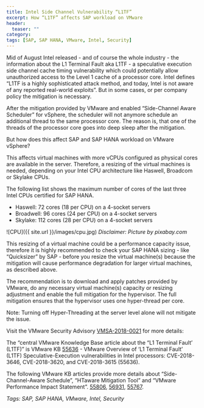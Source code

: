 ```yaml
---
title: Intel Side Channel Vulnerability “L1TF”
excerpt: How “L1TF” affects SAP workload on VMware
header:
  teaser: ""
category:
tags: [SAP, SAP HANA, VMware, Intel, Security]
---
```


Mid of August Intel released - and of course the whole industry - the information about the L1 Terminal Fault aka L1TF - a speculative execution side channel cache timing vulnerability which could potentially allow unauthorized access to the Level 1 cache of a processor core. Intel defines “L1TF is a highly sophisticated attack method, and today, Intel is not aware of any reported real-world exploits”. But in some cases, or per company policy the mitigation is necessary.

After the mitigation provided by VMware and enabled “Side-Channel Aware Scheduler” for vSphere, the scheduler will not anymore schedule an additional thread to the same processor core. The reason is, that one of the threads of the processor core goes into deep sleep after the mitigation.

But how does this affect SAP and SAP HANA workload on VMware vSphere?

This affects virtual machines with more vCPUs configured as physical cores are available in the server. Therefore, a resizing of the virtual machines is needed, depending on your Intel CPU architecture like Haswell, Broadcom or Skylake CPUs.

The following list shows the maximum number of cores of the last three Intel CPUs certified for SAP HANA.

* Haswell:    72 cores (18 per CPU) on a 4-socket servers
* Broadwell:  96 cores (24 per CPU) on a 4-socket servers
* Skylake:   112 cores (28 per CPU) on a 4-socket servers

![CPU]({{ site.url }}/images/cpu.jpg)
*Disclaimer: Picture by pixabay.com*

This resizing of a virtual machine could be a performance capacity issue, therefore it is highly recommended to check your SAP HANA sizing - like “Quicksizer” by SAP - before you resize the virtual machine(s) because the mitigation will cause performance degradation for larger virtual machines, as described above.

The recommendation is to download and apply patches provided by VMware, do any necessary virtual machine(s) capacity or resizing adjustment and enable the full mitigation for the hypervisor. The full mitigation ensures that the hypervisor uses one hyper-thread per core.

Note: Turning off Hyper-Threading at the server level alone will not mitigate the issue.

Visit the VMware Security Advisory [VMSA-2018-0021](https://www.vmware.com/security/advisories/VMSA-2018-0021.html) for more details:

The “central VMware Knowledge Base article about the “L1 Terminal Fault’ (L1TF)” is VMware KB [55636](https://kb.vmware.com/s/article/55636) - VMware Overview of ‘L1 Terminal Fault’ (L1TF) Speculative-Execution vulnerabilities in Intel processors: CVE-2018-3646, CVE-2018-3620, and CVE-2018-3615 (55636).

The following VMware KB articles provide more details about “Side-Channel-Aware Schedule”, “HTaware Mitigation Tool” and “VMware Performance Impact Statement”.
[55806](https://kb.vmware.com/s/article/55806), [56931](https://kb.vmware.com/s/article/55806), [55767](https://kb.vmware.com/s/article/55806).

*Tags: SAP, SAP HANA, VMware, Intel, Security*
